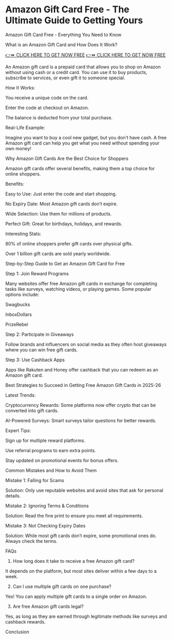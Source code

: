 # Amazon Gift Card Free - The Ultimate Guide to Getting Yours
Amazon Gift Card Free - Everything You Need to Know

What is an Amazon Gift Card and How Does It Work?

[👉⏩ CLICK HERE TO GET NOW FREE](https://ecomadboosters.xyz/free%20amazon%20gift%20card/)
[👉⏩ CLICK HERE TO GET NOW FREE](https://ecomadboosters.xyz/free%20amazon%20gift%20card/)

An Amazon gift card is a prepaid card that allows you to shop on Amazon without using cash or a credit card. You can use it to buy products, subscribe to services, or even gift it to someone special.

How It Works:

You receive a unique code on the card.

Enter the code at checkout on Amazon.

The balance is deducted from your total purchase.

Real-Life Example:

Imagine you want to buy a cool new gadget, but you don’t have cash. A free Amazon gift card can help you get what you need without spending your own money!

Why Amazon Gift Cards Are the Best Choice for Shoppers

Amazon gift cards offer several benefits, making them a top choice for online shoppers.

Benefits:

Easy to Use: Just enter the code and start shopping.

No Expiry Date: Most Amazon gift cards don’t expire.

Wide Selection: Use them for millions of products.

Perfect Gift: Great for birthdays, holidays, and rewards.

Interesting Stats:

80% of online shoppers prefer gift cards over physical gifts.

Over 1 billion gift cards are sold yearly worldwide.

Step-by-Step Guide to Get an Amazon Gift Card for Free

Step 1: Join Reward Programs

Many websites offer free Amazon gift cards in exchange for completing tasks like surveys, watching videos, or playing games. Some popular options include:

Swagbucks

InboxDollars

PrizeRebel

Step 2: Participate in Giveaways

Follow brands and influencers on social media as they often host giveaways where you can win free gift cards.

Step 3: Use Cashback Apps

Apps like Rakuten and Honey offer cashback that you can redeem as an Amazon gift card.

Best Strategies to Succeed in Getting Free Amazon Gift Cards in 2025-26

Latest Trends:

Cryptocurrency Rewards: Some platforms now offer crypto that can be converted into gift cards.

AI-Powered Surveys: Smart surveys tailor questions for better rewards.

Expert Tips:

Sign up for multiple reward platforms.

Use referral programs to earn extra points.

Stay updated on promotional events for bonus offers.

Common Mistakes and How to Avoid Them

Mistake 1: Falling for Scams

Solution: Only use reputable websites and avoid sites that ask for personal details.

Mistake 2: Ignoring Terms & Conditions

Solution: Read the fine print to ensure you meet all requirements.

Mistake 3: Not Checking Expiry Dates

Solution: While most gift cards don’t expire, some promotional ones do. Always check the terms.

FAQs

1. How long does it take to receive a free Amazon gift card?

It depends on the platform, but most sites deliver within a few days to a week.

2. Can I use multiple gift cards on one purchase?

Yes! You can apply multiple gift cards to a single order on Amazon.

3. Are free Amazon gift cards legal?

Yes, as long as they are earned through legitimate methods like surveys and cashback rewards.

Conclusion
